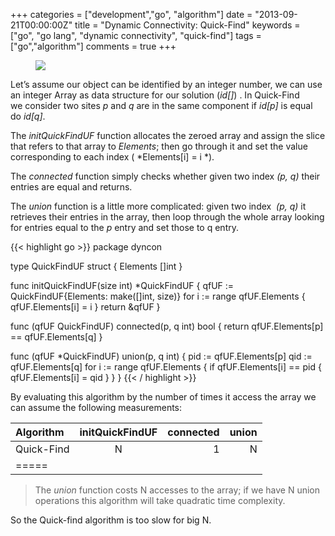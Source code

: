+++
categories = ["development","go", "algorithm"]
date = "2013-09-21T00:00:00Z"
title = "Dynamic Connectivity: Quick-Find"
keywords = ["go", "go lang", "dynamic connectivity", "quick-find"]
tags = ["go","algorithm"]
comments = true
+++


<figure>
  <a href="/images/DynamicConnectivity.jpg"><img src="/images/DynamicConnectivity.jpg"></a>
</figure>

Let&#8217;s assume our object can be identified by an integer number, we can use an integer Array as data structure for our solution (*id[]*) . In Quick-Find we consider two sites *p* and *q* are in the same component if *id[p]* is equal do *id[q]*.

The *initQuickFindUF* function allocates the zeroed array and assign the slice that refers to that array to *Elements*; then go through it and set the value corresponding to each index ( *Elements[i] = i *).

The *connected* function simply checks whether given two index *(p, q)* their entries are equal and returns.

The *union* function is a little more complicated: given two index  *(p, q)* it retrieves their entries in the array, then loop through the whole array looking for entries equal to the *p* entry and set those to q entry.

<div class="divider">
</div>

{{< highlight go >}}
package dyncon

type QuickFindUF struct {
   Elements []int
}

func initQuickFindUF(size int) *QuickFindUF {
   qfUF := QuickFindUF{Elements: make([]int, size)}
   for i := range qfUF.Elements {
      qfUF.Elements[i] = i
   }
   return &qfUF
}

func (qfUF QuickFindUF) connected(p, q int) bool {
   return qfUF.Elements[p] == qfUF.Elements[q]
}

func (qfUF *QuickFindUF) union(p, q int) {
   pid := qfUF.Elements[p]
   qid := qfUF.Elements[q]
   for i := range qfUF.Elements {
      if qfUF.Elements[i] == pid {
         qfUF.Elements[i] = qid
      }
   }
}
{{< / highlight >}}


By evaluating this algorithm by the number of times it access the array we can assume the following measurements:


| Algorithm | initQuickFindUF | connected | union |
|:--------|:-------:|--------:|--------:|
| Quick-Find | N | 1 | N |
|=====

>The *union* function costs N accesses to the array; if we have N union operations this algorithm will take quadratic time complexity.

So the Quick-find algorithm is too slow for big N.
